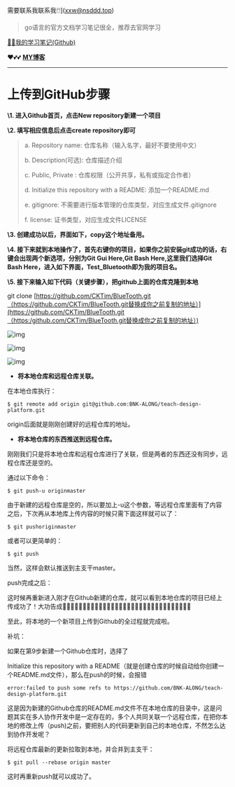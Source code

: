 需要联系我联系我🖱️](xxw@nsddd.top)

>   go语言的官方文档学习笔记很全，推荐去官网学习

[😶‍🌫️我的学习笔记(Github)](https://github.com/3293172751/CS_COURSE)

❤️💕💕 **[MY博客](https://nsddd.top)**

---

# 上传到GitHub步骤

**\1.  进入Github首页，点击New repository新建一个项目**

**\2.  填写相应信息后点击create repository即可**

> a.  Repository name: 仓库名称（输入名字，最好不要使用中文）
>
> b.  Description(可选): 仓库描述介绍
>
> c.  Public, Private : 仓库权限（公开共享，私有或指定合作者）
>
> d.  Initialize this repository with a README: 添加一个README.md
>
> e.  gitignore: 不需要进行版本管理的仓库类型，对应生成文件.gitignore
>
> f.   license: 证书类型，对应生成文件LICENSE

**\3.  创建成功以后，界面如下，copy这个地址备用。**

**\4.  接下来就到本地操作了，首先右键你的项目，如果你之前安装git成功的话，右键会出现两个新选项，分别为Git Gui Here,Git Bash Here,这里我们选择Git Bash Here，进入如下界面，Test_Bluetooth即为我的项目名。**

**\5.  接下来输入如下代码（关键步骤），把github上面的仓库克隆到本地**

git clone [https://github.com/CKTim/BlueTooth.git（https://github.com/CKTim/BlueTooth.git替换成你之前复制的地址）](https://github.com/CKTim/BlueTooth.git（https:/github.com/CKTim/BlueTooth.git替换成你之前复制的地址）)

 

![img](https://s2.loli.net/2022/03/24/3zKZfi8JWxvrQlc.jpg)

 

![img](https://s2.loli.net/2022/03/24/FQYpXEeqnr4s9LB.jpg)

 

![img](https://s2.loli.net/2022/03/24/K7rmqH9u56esnQW.jpg)

- **将本地仓库和远程仓库关联。**

在本地仓库执行：

```
$ git remote add origin git@github.com:BNK-ALONG/teach-design-platform.git
```

origin后面就是刚刚创建好的远程仓库的地址。

- **将本地仓库的东西推送到远程仓库。**

刚刚我们只是将本地仓库和远程仓库进行了关联，但是两者的东西还没有同步，远程仓库还是空的。

通过以下命令：

```
$ git push-u originmaster
```

由于新建的远程仓库是空的，所以要加上-u这个参数，等远程仓库里面有了内容之后，下次再从本地库上传内容的时候只需下面这样就可以了：

```
$ git pushoriginmaster
```

或者可以更简单的：

```
$ git push
```

当然，这样会默认推送到主支干master。

push完成之后：

 

这时候再重新进入刚才在Github新建的仓库，就可以看到本地仓库的项目已经上传成功了！大功告成🎉🎉🎉🎉🎉🎉🎉🎉🎉🎉🎉🎉🎉🎉🎉🎉🎉🎉🎉🎉🎉🎉🎉🎉🎉🎉🎉🎉🎉🎉🎉🎉

至此，将本地的一个新项目上传到Github的全过程就完成啦。

补坑：

如果在第9步新建一个Github仓库时，选择了

Initialize this repository with a README（就是创建仓库的时候自动给你创建一个README.md文件），那么在push的时候，会报错

```
error:failed to push some refs to https://github.com/BNK-ALONG/teach-design-platform.git
```

这是因为新建的Github仓库的README.md文件不在本地仓库的目录中，这是问题其实在多人协作开发中是一定存在的，多个人共同关联一个远程仓库，在把你本地的修改上传（push)之前，要把别人的代码更新到自己的本地仓库，不然怎么达到协作开发呢？

将远程仓库最新的更新拉取到本地，并合并到主支干：

```
$ git pull --rebase origin master
```

这时再重新push就可以成功了。

